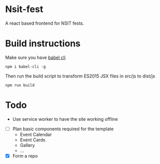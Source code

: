# Nsit-fest
A react based frontend for NSIT fests.

# Build instructions
Make sure you have [babel cli](https://babeljs.io/docs/setup/#babel_cli)
```
npm i babel-cli -g
```
Then run the build script to transform ES2015 JSX files in src/js to dist/js
```
npm run build
```

# Todo
* Use service worker to have the site working offline
* [ ] Plan basic components required for the template
  * Event Calendar
  * Event Cards
  * Gallery
  * ...
* [x] Form a repo
